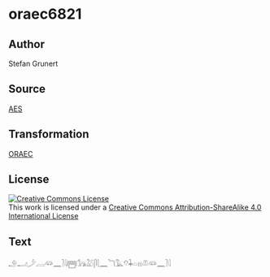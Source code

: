 # oraec6821

## Author

Stefan Grunert

## Source

[AES](https://github.com/simondschweitzer/aes)

## Transformation

[ORAEC](https://oraec.github.io/)

## License

<a rel="license" href="http://creativecommons.org/licenses/by-sa/4.0/"><img alt="Creative Commons License" style="border-width:0" src="https://i.creativecommons.org/l/by-sa/4.0/88x31.png" /></a><br />This work is licensed under a <a rel="license" href="http://creativecommons.org/licenses/by-sa/4.0/">Creative Commons Attribution-ShareAlike 4.0 International License</a>

## Text

𓄂𓂝𓌳𓐙𓆛𓈖𓍘𓇋𓉪𓃥𓅷𓋴𓇛𓈖𓆓𓅓𓄣𓇓𓏏𓁶𓌨𓆛𓈖𓍘𓇋<br>
